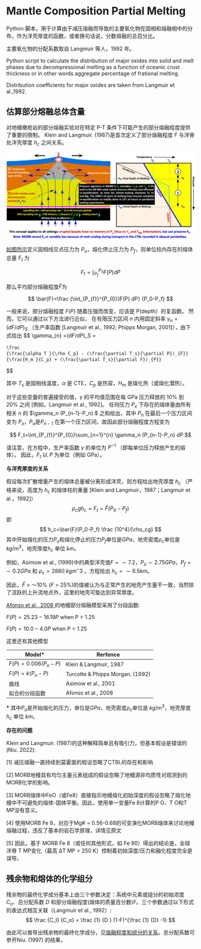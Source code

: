 # Mantle Composition Partial Melting 

Python 脚本，用于计算由于减压熔融而导致的主要氧化物在固相和熔融相中的分布，作为洋壳厚度的函数，或者换句话说，分数熔融的总百分比。 

主要氧化物的分配系数取自 Langmuir 等人，1992 年。

Python script to calculate the distribution of major oxides into solid and melt phases due to decompressional melting as a function of oceanic crust thickness or in other words aggregate percentage of frational melting. 

Distribution coefficients for major oxides are taken from Langmuir et al.,1992. 

## 估算部分熔融总体含量
<!-- Total Amount of Partial Melting  -->

对地幔橄榄岩的部分熔融实验对在特定 P-T 条件下可能产生的部分熔融程度提供了重要的限制。 Klein and Langmuir. (1987)是首次定义了部分熔融程度 $F$ 与洋脊处洋壳厚度 $h_c$ 之间关系。 

![如图所示](/Images/Niu_2021_ESR_F5.jpg)

[如图所示](/Images/Niu_2021_ESR_F5.jpg)定义固相线交点压力为 $P_o$，熔化停止压力为 $P_f$，则单位柱内存在的熔体总量 $F_t$ 为

$$
    F_t=\int_{P_{f}}^{P_{0}}F(P) dP
$$

那么平均部分熔融程度$\bar{F}$为

$$
    \bar{F}=\frac {\int_{P_{f}}^{P_{0}}F(P) dP} {P_0-P_f}
$$


一般来说，部分熔融程度 $F(P)$ 随着压强而改变，应该是 P(depth）的复函数。 然而，它可以通过以下方法进行近似，
在有限压力区间 $n$ 内用固定斜率 $\gamma_{n} =(dF/dP)_S$ （生产率函数 [Langmuir et al., 1992; Phipps Morgan, 2001]），由下式给出
$$
    \gamma_{n} =(dF/dP)_S = 
    
    \frac
    {\frac{\alpha T }{\rho C_p} - (\frac{\partial T_s}{\partial P})_{F}}
    {\frac{H_m }{C_p} + (\frac{\partial T_s}{\partial F})_{P}}

$$

其中 $T_s$ 是固相线温度，$\alpha$ 是 CTE，$C_p$ 是热容，$H_m$ 是熔化热（或熔化潜热）。 

对于这些变量的普遍接受的值，$\gamma$ 的平均值范围在每 GPa 压力释放的 10% 到 20% 之间 [例如，Langmuir et al., 1992]。 任何压力 $P_x$ 下存在的熔体量由所有相关 n 的 $\gamma_n (P_{n-1}-P_n) $ 之和给出，其中 $P_n$ 在最后一个压力区间变为 $P_x$，$P_o$是$P_{n-1}$ 在第一个压力区间，故因此部分熔融程度方程变为

$$
    F_t=\int_{P_{f}}^{P_{0}}\sum_{n=1}^{n} \gamma_n (P_{n-1}-P_n) dP
$$

请注意，在方程中，生产率函数 $\gamma$ 的单位为 $P^{-1}$ （即每单位压力释放产生的熔体）。 因此，$F_t$ 以 $P$ 为单位（例如 GPa）。 


**与洋壳厚度的关系**

假设每次扩散增量产生的熔体总量被分离形成洋壳，则方程给出地壳厚度 $h_c$ （严格来说，高度为 $h_c$  的熔体柱的重量 [Klein and Langmuir，1987；Langmuir et al.，1992]）
$$
    \rho_cgh_c=F_t=\bar{F}(P_0-P_f)
$$
即
$$
    h_c=\bar{F}(P_0-P_f) \frac {10^4}{\rho_cg}
$$
其中开始熔化的压力$P_o$和熔化停止的压力$P_f$单位是$GPa$，地壳密度$\rho_c$单位是 $kg/m^3$，地壳厚度$h_c$ 单位 $km$。

例如，Asimow et al., (1999)中的典型洋壳值$F = \sim 7.2%$，$P_o \sim 2.75 GPa$，$P_f = \sim 0.2 GPa$ 和 $\rho_c = 2880\ kg m^-3$ ，方程给出 $h_c = \sim 6.5 km$。

因此，$\bar{F}$ > ～10% ($F$ > 25%)的值被认为与正常产生的地壳产生量不一致，当然除了活跃的上升流地点外，这里的地壳可能达到异常厚度。 



[ Afonso et al., 2008 ](Images/Afonso_et_al_2008_G3_FA1.png "Degree of partial melting with depth for different melting models.")的地幔部分熔融模型采用了分段函数: 


$F(P) = 25.23-16.19P$ when P > 1.25 

$F(P) = 10.0-4.0P$    when P < 1.25

这里还有其他模型

| Model*   | Rerfence |
| -------- | ------- |
| $F(P) = 0.006 (P_o-P)$  | Klein & Langmuir, 1987    |
| $F(P) = k (P_o-P)$  | Turcotte & Phipps Morgan. (1992)     |
|   曲线   | Asimow et al., 2001    |
| 拟合的分段函数   | Afonso et al., 2008    |


**\*** 其中$P_o$是开始熔化的压力，单位是$GPa$，地壳密度$\rho_c$单位是 $kg/m^3$，地壳厚度$h_c$ 单位 $km$。

**存在的问题**

Klein and Langmuir. (1987)的这种解释简单且有吸引力，但基本假设是错误的(Niu. 2022):

[1] 减压熔融一直持续到莫霍面的假设忽略了CTBL的存在和影响

[2] MORB地幔具有均匀主量元素组成的假设忽略了地幔源非均质性对观测到的MORB化学的影响。

[3] MORB熔体中FeO（或Fe8）直接指示地幔熔化初始深度的假设忽略了熔化地幔中不可避免的熔体-固体平衡。因此，使用单一变量Fe 8计算的P O、T O和T MP没有意义。

[4] 使用MORB Fe 8，对应于Mg# = 0.56-0.68的可变演化MORB熔体来讨论地幔熔融过程，违反了基本的岩石学原理，详情见原文

[5] 因此，基于 MORB Fe 8（或任何其他形式，如 Fe 90）得出的结论是，全球洋脊 T MP变化（最高 ΔT MP  = 250 K）控制着初始深度/压力和融化程度完全是误导。


## 残余物和熔体的化学组分
<!-- Composition of Both Residue (s) and Melt(l) After Partial Melting -->
残余物的最终化学成分基本上由三个参数决定：系统中元素或组分的初始浓度 $C_o$、总分配系数 $D$ 和部分熔融程度(熔体的质量百分数)$F$。三个参数通过以下形式的表达式相互关联（Langmuir et al., 1992）: 
$$
    \frac {C_l} {C_o} = 
    \frac {1} {D } (1-F)^{\frac {1} {D} -1}
$$


由此可以推导出残余物的最终化学成分，见[熔融程度和组分的关系](oxide_variation_due_partial_melting.jpg)。总分配系数可参开Niu. (1997) 的结果。

